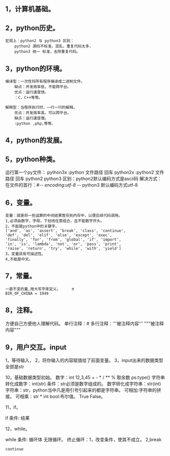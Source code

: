 
## 1，计算机基础。
## 2，python历史。
	宏观上：python2 与 python3 区别：
		python2 源码不标准，混乱，重复代码太多，
		python3 统一 标准，去除重复代码。
## 3，python的环境。

	编译型：一次性将所有程序编译成二进制文件。
		缺点：开发效率低，不能跨平台。
		优点：运行速度快。
		：C，C++等等。
	
	解释型：当程序执行时，一行一行的解释。
		优点：开发效率高，可以跨平台。
		缺点：运行速度慢。
		:python ,php,等等。
	
## 4，python的发展。
## 5，python种类。

运行第一个py文件：
	python3x :python 文件路径 回车
	python2x :python2 文件路径 回车
	python2 python3 区别：python2默认编码方式是ascii码
						  解决方式：在文件的首行：#-*- encoding:utf-8 -*-
						  python3 默认编码方式utf-8

						  
## 6，变量。
	变量：就是将一些运算的中间结果暂存到内存中，以便后续代码调用。
	1,必须由数字，字母，下划线任意组合，且不能数字开头。
	2，不能是python中的关键字。
	['and', 'as', 'assert', 'break', 'class', 'continue',
	'def', 'del', 'elif', 'else', 'except', 'exec',
	'finally', 'for', 'from', 'global', 'if', 'import', 
	'in', 'is', 'lambda', 'not', 'or', 'pass', 'print', 
	'raise', 'return', 'try', 'while', 'with', 'yield']
	3，变量具有可描述性。
	4,不能是中文。
## 7，常量。
	一直不变的量,用大写字来定义。     π
	BIR_OF_CHINA = 1949
	
	
## 8，注释。
方便自己方便他人理解代码。
单行注释：#
多行注释：'''被注释内容'''  """被注释内容"""



## 9，用户交互。input
   1，等待输入，
   2，将你输入的内容赋值给了前面变量。
   3，input出来的数据类型全部是str
   



10，基础数据类型初始。
数字：int 12,3,45 
    + - * / ** 
	% 取余数
	ps:type()
		字符串转化成数字：int(str) 条件：str必须是数字组成的。
		数字转化成字符串：str(int)
字符串：str，python当中凡是用引号引起来的都是字符串。
	可相加:字符串的拼接。
	可相乘：str * int
bool:布尔值。 True False。


11，if。

if 条件:
	结果
	


12，while。

while 条件:
	循环体
	无限循环。
	终止循环：1，改变条件，使其不成立。
			  2,break

	continue
	